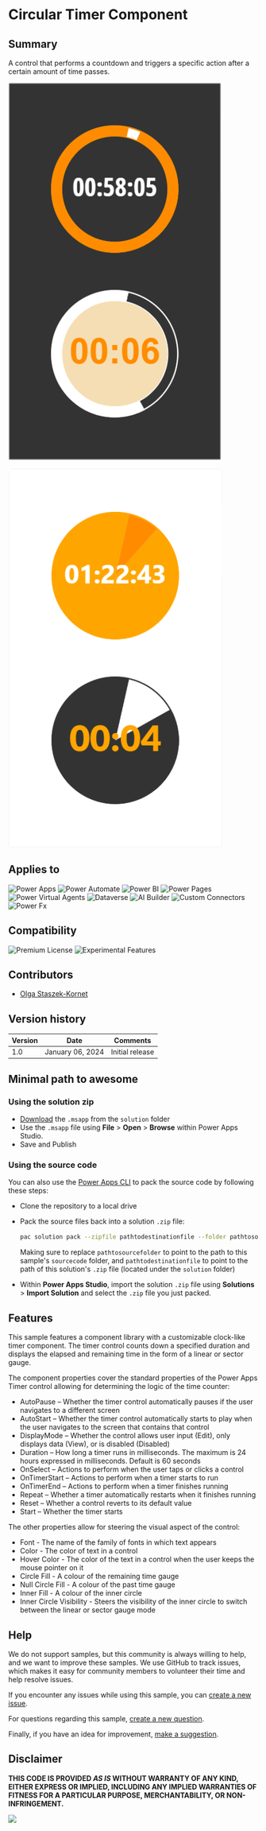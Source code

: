 # Circular Timer Component

## Summary

A control that performs a countdown  and triggers a specific action after a certain amount of time passes.

![A preview with the linear gauge mode](assets/circulartimerpreview1.png)

![A preview with the sector gauge mode](assets/circulartimerpreview2.png)

## Applies to

![Power Apps](https://img.shields.io/badge/Power%20Apps-Yes-green "Yes")
![Power Automate](https://img.shields.io/badge/Power%20Automate-No-red "No")
![Power BI](https://img.shields.io/badge/Power%20BI-No-red "No")
![Power Pages](https://img.shields.io/badge/Power%20Pages-No-red "No")
![Power Virtual Agents](https://img.shields.io/badge/Power%20Virtual%20Agents-No-red "No")
![Dataverse](https://img.shields.io/badge/Dataverse-No-red "No")
![AI Builder](https://img.shields.io/badge/AI%20Builder-No-red "No")
![Custom Connectors](https://img.shields.io/badge/Custom%20Connectors-No-red "No")
![Power Fx](https://img.shields.io/badge/Power%20Fx-No-red "No")

## Compatibility

![Premium License](https://img.shields.io/badge/Premium%20License-Not%20Required-red.svg "Premium license not required")
![Experimental Features](https://img.shields.io/badge/Experimental%20Features-Yes-green.svg "Does rely on experimental features")

## Contributors

* [Olga Staszek-Kornet](https://github.com/OlgaStaszekKornet)

## Version history

Version|Date|Comments
-------|----|--------
1.0|January 06, 2024|Initial release

<!--## Prerequisites

Any special pre-requisites? Include any lists, permissions, offerings to the demo gods, or whatever else needs to be done for this sample to work.

Please describe the steps to configure the pre-requisites. Feel free to add screen shots, but make sure that there is a text description of the steps to perform.
 
-->

## Minimal path to awesome

### Using the solution zip

* [Download](./solution/circular-timer.msapp) the `.msapp` from the `solution` folder
* Use the `.msapp` file using **File** > **Open** > **Browse** within Power Apps Studio.
* Save and Publish

### Using the source code

You can also use the [Power Apps CLI](https://docs.microsoft.com/powerapps/developer/data-platform/powerapps-cli) to pack the source code by following these steps:

* Clone the repository to a local drive
* Pack the source files back into a solution `.zip` file:

  ```bash
  pac solution pack --zipfile pathtodestinationfile --folder pathtosourcefolder --processCanvasApps
  ```

  Making sure to replace `pathtosourcefolder` to point to the path to this sample's `sourcecode` folder, and `pathtodestinationfile` to point to the path of this solution's `.zip` file (located under the `solution` folder)
* Within **Power Apps Studio**, import the solution `.zip` file using **Solutions** > **Import Solution** and select the `.zip` file you just packed.

## Features

This sample features a component library with a customizable clock-like timer component. The timer control counts down a specified duration and displays the elapsed and remaining time in the form of a linear or sector gauge.

The component properties cover the standard properties of the Power Apps Timer control allowing for determining the logic of the time counter:

* AutoPause – Whether the timer control automatically pauses if the user navigates to a different screen
* AutoStart – Whether the timer control automatically starts to play when the user navigates to the screen that contains that control
* DisplayMode – Whether the control allows user input (Edit), only displays data (View), or is disabled (Disabled)
* Duration – How long a timer runs in milliseconds. The maximum is 24 hours expressed in milliseconds. Default is 60 seconds
* OnSelect – Actions to perform when the user taps or clicks a control
* OnTimerStart – Actions to perform when a timer starts to run
* OnTimerEnd – Actions to perform when a timer finishes running
* Repeat – Whether a timer automatically restarts when it finishes running
* Reset – Whether a control reverts to its default value
* Start – Whether the timer starts

The other properties allow for steering the visual aspect of the control:

* Font - The name of the family of fonts in which text appears
* Color - The color of text in a control
* Hover Color - The color of the text in a control when the user keeps the mouse pointer on it
* Circle Fill - A colour of the remaining time gauge
* Null Circle Fill - A colour of the past time gauge
* Inner Fill - A colour of the inner circle
* Inner Circle Visibility - Steers the visibility of the inner circle to switch between the linear or sector gauge mode

<!--
RESERVED FOR REPO MAINTAINERS

We'll add the video from the community call recording here

## Video

[![YouTube video title](./assets/video-thumbnail.jpg)](https://www.youtube.com/watch?v=XXXXX "YouTube video title")
-->

## Help

We do not support samples, but this community is always willing to help, and we want to improve these samples. We use GitHub to track issues, which makes it easy for  community members to volunteer their time and help resolve issues.

If you encounter any issues while using this sample, you can [create a new issue](https://github.com/pnp/powerapps-samples/issues/new?assignees=&labels=Needs%3A+Triage+%3Amag%3A%2Ctype%3Abug-suspected&template=bug-report.yml&sample=circular-timer-component&authors=@OlgaStaszekKornet&title=circular-timer-component%20-%20).

For questions regarding this sample, [create a new question](https://github.com/pnp/powerapps-samples/issues/new?assignees=&labels=Needs%3A+Triage+%3Amag%3A%2Ctype%3Abug-suspected&template=question.yml&sample=circular-timer-component&authors=@OlgaStaszekKornet&title=circular-timer-component%20-%20).

Finally, if you have an idea for improvement, [make a suggestion](https://github.com/pnp/powerapps-samples/issues/new?assignees=&labels=Needs%3A+Triage+%3Amag%3A%2Ctype%3Abug-suspected&template=suggestion.yml&sample=circular-timer-component&authors=@OlgaStaszekKornet&title=circular-timer-component%20-%20).

## Disclaimer

**THIS CODE IS PROVIDED *AS IS* WITHOUT WARRANTY OF ANY KIND, EITHER EXPRESS OR IMPLIED, INCLUDING ANY IMPLIED WARRANTIES OF FITNESS FOR A PARTICULAR PURPOSE, MERCHANTABILITY, OR NON-INFRINGEMENT.**

<img src="https://m365-visitor-stats.azurewebsites.net/powerplatform-samples/samples/circular-timer-component" />